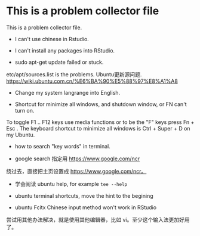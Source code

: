 # This is a problem collector file


This is  a problem collector file.



- I can't use chinese in Rstudio. 




- I can't install any packages into RStudio.  


- sudo apt-get update failed or stuck.

etc/apt/sources.list is the problems. Ubuntu更新源问题. https://wiki.ubuntu.com.cn/%E6%BA%90%E5%88%97%E8%A1%A8

- Change my system langrange into English.

- Shortcut for minimize all windows, and shutdown window, or FN can't turn on.

To toggle F1 .. F12 keys use media functions or to be the "F" keys press Fn + Esc . The keyboard shortcut to minimize all windows is Ctrl + Super + D on my Ubuntu.


- how to search "key words" in terminal.

- google search 指定用 https://www.google.com/ncr

绕过去，直接把主页设置成 https://www.google.com/ncr。

- 学会阅读 ubuntu help, for example `tee --help`


- ubuntu terminal shortcuts, move the hint to the begining 

- ubuntu Fcitx Chinese input method won't work in RStudio

尝试用其他办法解决，就是使用其他编辑器，比如 vi。至少这个输入法更加好用了。
